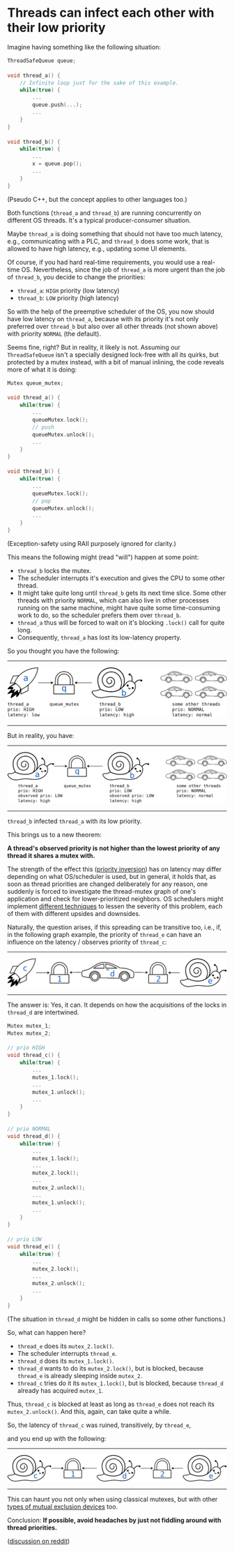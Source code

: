 # Threads can infect each other with their low priority

Imagine having something like the following situation:

```c++
ThreadSafeQueue queue;

void thread_a() {
    // Infinite loop just for the sake of this example.
    while(true) {
        ...
        queue.push(...);
        ...
    }
}

void thread_b() {
    while(true) {
        ...
        x = queue.pop();
        ...
    }
}
```
(Pseudo C++, but the concept applies to other languages too.)

Both functions (`thread_a` and `thread_b`) are running concurrently on different OS threads. It's a typical producer-consumer situation.

Maybe `thread_a` is doing something that should not have too much latency, e.g., communicating with a PLC, and `thread_b` does some work, that is allowed to have high latency, e.g., updating some UI elements.

Of course, if you had hard real-time requirements, you would use a real-time OS. Nevertheless, since the job of `thread_a` is more urgent than the job of `thread_b`, you decide to change the priorities:

- `thread_a`: `HIGH` priority (low latency)
- `thread_b`: `LOW` priority (high latency)

So with the help of the preemptive scheduler of the OS, you now should have low latency on `thread_a`, because with its priority it's not only preferred over `thread_b` but also over all other threads (not shown above) with priority `NORMAL` (the default).

Seems fine, right? But in reality, it likely is not. Assuming our `ThreadSafeQueue` isn't a specially designed lock-free with all its quirks, but protected by a mutex instead, with a bit of manual inlining, the code reveals more of what it is doing:

```c++
Mutex queue_mutex;

void thread_a() {
    while(true) {
        ...
        queueMutex.lock();
        // push
        queueMutex.unlock();
        ...
    }
}

void thread_b() {
    while(true) {
        ...
        queueMutex.lock();
        // pop
        queueMutex.unlock();
        ...
    }
}
```

(Exception-safety using RAII purposely ignored for clarity.)

This means the following might (read "will") happen at some point:

- `thread_b` locks the mutex.
- The scheduler interrupts it's execution and gives the CPU to some other thread.
- It might take quite long until `thread_b` gets its next time slice. Some other threads with priority `NORMAL`, which can also live in other processes running on the same machine, might have quite some time-consuming work to do, so the scheduler prefers them over `thread_b`.
- `thread_a` thus will be forced to wait on it's blocking `.lock()` call for quite long.
- Consequently, `thread_a` has lost its low-latency property.

So you thought you have the following:

---

![1](threads_can_infect_each_other_with_their_low_priority/1.png?raw=true)

---

But in reality, you have:

---

![2](threads_can_infect_each_other_with_their_low_priority/2.png?raw=true)

---

`thread_b` infected `thread_a` with its low priority.

This brings us to a new theorem:

**A thread's observed priority is not higher than the lowest priority of any thread it shares a mutex with.**

The strength of the effect this ([priority inversion](https://en.wikipedia.org/wiki/Priority_inversion)) has on latency may differ depending on what OS/scheduler is used, but in general, it holds that, as soon as thread priorities are changed deliberately for any reason, one suddenly is forced to investigate the thread-mutex graph of one's application and check for lower-prioritized neighbors. OS schedulers might implement [different techniques](https://en.wikipedia.org/wiki/Priority_inversion#Solutions) to lessen the severity of this problem, each of them with different upsides and downsides.

Naturally, the question arises, if this spreading can be transitive too, i.e., if, in the following graph example, the priority of `thread_e` can have an influence on the latency / observes priority of `thread_c`:

---

![3](threads_can_infect_each_other_with_their_low_priority/3.png?raw=true)

---

The answer is: Yes, it can. It depends on how the acquisitions of the locks in `thread_d` are intertwined.

```cpp
Mutex mutex_1;
Mutex mutex_2;

// prio HIGH
void thread_c() {
    while(true) {
        ...
        mutex_1.lock();
        ...
        mutex_1.unlock();
        ...
    }
}

// prio NORMAL
void thread_d() {
    while(true) {
        ...
        mutex_1.lock();
        ...
        mutex_2.lock();
        ...
        mutex_2.unlock();
        ...
        mutex_1.unlock();
        ...
    }
}

// prio LOW
void thread_e() {
    while(true) {
        ...
        mutex_2.lock();
        ...
        mutex_2.unlock();
        ...
    }
}
```

(The situation in `thread_d` might be hidden in calls so some other functions.)

So, what can happen here?

- `thread_e` does its `mutex_2.lock()`.
- The scheduler interrupts `thread_e`.
- `thread_d` does its `mutex_1.lock()`.
- `thread_d` wants to do its `mutex_2.lock()`, but is blocked, because `thread_e` is already sleeping inside `mutex_2`.
- `thread_c` tries do it its `mutex_1.lock()`, but is blocked, because `thread_d` already has acquired `mutex_1`.

Thus, `thread_c` is blocked at least as long as `thread_e` does not reach its `mutex_2.unlock()`. And this, again, can take quite a while.

So, the latency of `thread_c` was ruined, transitively, by `thread_e`,

and you end up with the following:

---

![4](threads_can_infect_each_other_with_their_low_priority/4.png?raw=true)

---

This can haunt you not only when using classical mutexes, but with other [types of mutual exclusion devices](https://en.wikipedia.org/wiki/Mutual_exclusion#Types_of_mutual_exclusion_devices) too.

Conclusion: **If possible, avoid headaches by just not fiddling around with thread priorities.**

([discussion on reddit](https://www.reddit.com/r/programming/comments/e7sb5p/threads_can_infect_each_other_with_their_low/))
